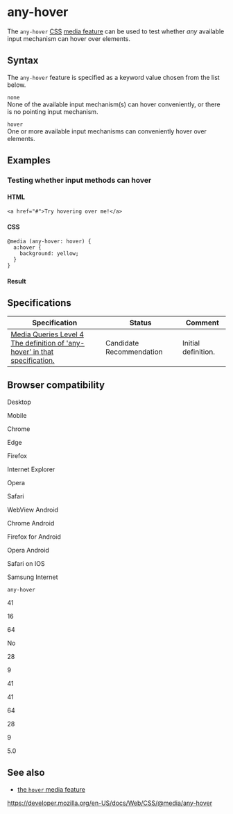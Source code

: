 # any-hover

The `any-hover` [CSS](https://developer.mozilla.org/en-US/docs/Web/CSS) [media feature](../media_queries/using_media_queries#media_features) can be used to test whether _any_ available input mechanism can hover over elements.

## Syntax

The `any-hover` feature is specified as a keyword value chosen from the list below.

`none`  
None of the available input mechanism(s) can hover conveniently, or there is no pointing input mechanism.

`hover`  
One or more available input mechanisms can conveniently hover over elements.

## Examples

### Testing whether input methods can hover

#### HTML

    <a href="#">Try hovering over me!</a>

#### CSS

    @media (any-hover: hover) {
      a:hover {
        background: yellow;
      }
    }

#### Result

## Specifications

<table><thead><tr class="header"><th>Specification</th><th>Status</th><th>Comment</th></tr></thead><tbody><tr class="odd"><td><a href="https://drafts.csswg.org/mediaqueries-4/#descdef-media-any-hover">Media Queries Level 4<br />
<span class="small">The definition of 'any-hover' in that specification.</span></a></td><td><span class="spec-cr">Candidate Recommendation</span></td><td>Initial definition.</td></tr></tbody></table>

## Browser compatibility

Desktop

Mobile

Chrome

Edge

Firefox

Internet Explorer

Opera

Safari

WebView Android

Chrome Android

Firefox for Android

Opera Android

Safari on IOS

Samsung Internet

`any-hover`

41

16

64

No

28

9

41

41

64

28

9

5.0

## See also

- [the `hover` media feature](hover)

<a href="https://developer.mozilla.org/en-US/docs/Web/CSS/@media/any-hover" class="_attribution-link">https://developer.mozilla.org/en-US/docs/Web/CSS/@media/any-hover</a>
